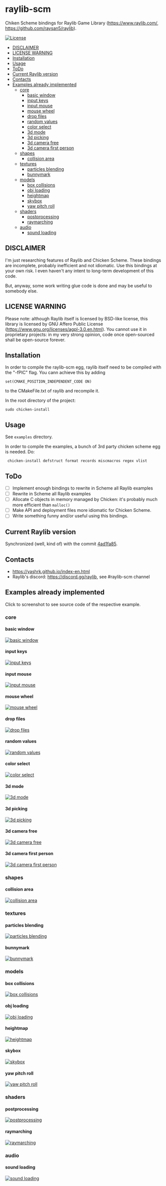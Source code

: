 # raylib-scm

Chiken Scheme bindings for Raylib Game Library (https://www.raylib.com/, https://github.com/raysan5/raylib).

[![License](https://img.shields.io/github/license/yashrk/raylib-scm.svg?style=social)](LICENSE)

 * [DISCLAIMER](#disclaimer)
 * [LICENSE WARNING](#license-warning)
 * [Installation](#installation)
 * [Usage](#usage)
 * [ToDo](#todo)
 * [Current Raylib version](#current-raylib-version)
 * [Contacts](#contacts)
 * [Examples already implemented](#examples-already-implemented)
    * [core](#core)
       * [basic window](#basic-window)
       * [input keys](#input-keys)
       * [input mouse](#input-mouse)
       * [mouse wheel](#mouse-wheel)
       * [drop files](#drop-files)
       * [random values](#random-values)
       * [color select](#color-select)
       * [3d mode](#3d-mode)
       * [3d picking](#3d-picking)
       * [3d camera free](#3d-camera-free)
       * [3d camera first person](#3d-camera-first-person)
    * [shapes](#shapes)
       * [collision area](#collision-area)
    * [textures](#textures)
       * [particles blending](#particles-blending)
       * [bunnymark](#bunnymark)
    * [models](#models)
       * [box collisions](#box-collisions)
       * [obj loading](#obj-loading)
       * [heightmap](#heightmap)
       * [skybox](#skybox)
       * [yaw pitch roll](#yaw-pitch-roll)
    * [shaders](#shaders)
       * [postprocessing](#postprocessing)
       * [raymarching](#raymarching)
    * [audio](#audio)
       * [sound loading](#sound-loading)

## DISCLAIMER

I'm just researching features of Raylib and Chicken Scheme. These bindings are incomplete, probably inefficient and not idiomatic.  Use this bindings at your own risk. I even haven't any intent to long-term development of this code.

But, anyway, some work writing glue code is done and may be useful to somebody else.

## LICENSE WARNING

Please note: although Raylib itself is licensed by BSD-like license, this library is licensed by GNU Affero Public License (https://www.gnu.org/licenses/agpl-3.0.en.html). You cannot use it in proprietary projects: in my very strong opinion, code once open-sourced shall be open-source forever.

## Installation

In order to compile the raylib-scm egg, raylib itself need to be compiled with the "-fPIC" flag.
You cann achieve this by adding 
```
set(CMAKE_POSITION_INDEPENDENT_CODE ON)
```
to the CMakeFile.txt of raylib and recompile it.


In the root directory of the project:
```
sudo chicken-install
```

## Usage

See `examples` directory.

In order to compile the examples, a bunch of 3rd party chicken scheme egg is needed. Do:

```
 chicken-install defstruct format records miscmacros regex vlist
```

## ToDo

 - [ ] Implement enough bindings to rewrite in Scheme all Raylib examples
 - [ ] Rewrite in Scheme all Raylib examples
 - [ ] Allocate C objects in memory managed by Chicken: it's probably much more efficient than `malloc()`
 - [ ] Make API and deployment files more idiomatic for Chicken Scheme.
 - [ ] Write something funny and/or useful using this bindings.
 
## Current Raylib version

Synchronized (well, kind of) with the commit [4ad1fa85](https://github.com/raysan5/raylib/commit/4ad1fa85a4e118430b405cf7af4f2ae708716c91).
 
## Contacts
 
 - https://yashrk.github.io/index-en.html
 - Raylib's discord: https://discord.gg/raylib, see #raylib-scm channel

## Examples already implemented

Click to screenshot to see source code of the respective example.

### core

#### basic window
[![basic window](https://github.com/yashrk/raylib-scm/blob/master/examples/core/basic_window/basic_window.png)](https://github.com/yashrk/raylib-scm/tree/master/examples/core/basic_window)

#### input keys
[![input keys](https://github.com/yashrk/raylib-scm/blob/master/examples/core/input_keys/input_keys.png)](https://github.com/yashrk/raylib-scm/tree/master/examples/core/input_keys/)

#### input mouse
[![input mouse](https://github.com/yashrk/raylib-scm/blob/master/examples/core/input_mouse/input_mouse.png)](https://github.com/yashrk/raylib-scm/tree/master/examples/core/input_mouse/)

#### mouse wheel
[![mouse wheel](https://github.com/yashrk/raylib-scm/blob/master/examples/core/mouse_wheel/mouse_wheel.png)](https://github.com/yashrk/raylib-scm/tree/master/examples/core/mouse_wheel/)

#### drop files
[![drop files](https://github.com/yashrk/raylib-scm/blob/master/examples/core/drop_files/drop_files.png)](https://github.com/yashrk/raylib-scm/tree/master/examples/core/drop_files/)

#### random values
[![random values](https://github.com/yashrk/raylib-scm/blob/master/examples/core/random_values/random_values.png)](https://github.com/yashrk/raylib-scm/tree/master/examples/core/random_values/)

#### color select
[![color select](https://github.com/yashrk/raylib-scm/blob/master/examples/core/color_select/color_select.png)](https://github.com/yashrk/raylib-scm/tree/master/examples/core/color_select/)

#### 3d mode
[![3d mode](https://github.com/yashrk/raylib-scm/blob/master/examples/core/3d_mode/3d_mode.png)](https://github.com/yashrk/raylib-scm/tree/master/examples/core/3d_mode/)

#### 3d picking
[![3d picking](https://github.com/yashrk/raylib-scm/blob/master/examples/core/3d_picking/3d_picking.png)](https://github.com/yashrk/raylib-scm/tree/master/examples/core/3d_picking/)

#### 3d camera free
[![3d camera free](https://github.com/yashrk/raylib-scm/blob/master/examples/core/3d_camera_free/3d_camera_free.png)](https://github.com/yashrk/raylib-scm/tree/master/examples/core/3d_camera_free/)

#### 3d camera first person
[![3d camera first person](https://github.com/yashrk/raylib-scm/blob/master/examples/core/3d_camera_first_person/3d_camera_first_person.png)](https://github.com/yashrk/raylib-scm/tree/master/examples/core/3d_camera_first_person/)

### shapes

#### collision area
[![collision area](https://github.com/yashrk/raylib-scm/blob/master/examples/shapes/collision_area/collision_area.png)](https://github.com/yashrk/raylib-scm/tree/master/examples/shapes/collision_area/)

### textures

#### particles blending
[![particles blending](https://github.com/yashrk/raylib-scm/blob/master/examples/textures/particles_blending/particles_blending.png)](https://github.com/yashrk/raylib-scm/tree/master/examples/textures/particles_blending/)

#### bunnymark
[![bunnymark](https://github.com/yashrk/raylib-scm/blob/master/examples/textures/bunnymark/bunnymark.png)](https://github.com/yashrk/raylib-scm/tree/master/examples/textures/bunnymark/)

### models

#### box collisions
[![box collisions](https://github.com/yashrk/raylib-scm/blob/master/examples/models/box_collisions/box_collisions.png)](https://github.com/yashrk/raylib-scm/tree/master/examples/models/box_collisions/)

#### obj loading
[![obj loading](https://github.com/yashrk/raylib-scm/blob/master/examples/models/obj_loading/obj_loading.png)](https://github.com/yashrk/raylib-scm/tree/master/examples/models/obj_loading/)

#### heightmap
[![heightmap](https://github.com/yashrk/raylib-scm/blob/master/examples/models/heightmap/heightmap.png)](https://github.com/yashrk/raylib-scm/tree/master/examples/models/heightmap/)

#### skybox
[![skybox](https://github.com/yashrk/raylib-scm/blob/master/examples/models/skybox/skybox.png)](https://github.com/yashrk/raylib-scm/tree/master/examples/models/skybox/)

#### yaw pitch roll
[![yaw pitch roll](https://github.com/yashrk/raylib-scm/blob/master/examples/models/yaw_pitch_roll/yaw_pitch_roll.png)](https://github.com/yashrk/raylib-scm/tree/master/examples/models/yaw_pitch_roll/)

### shaders

#### postprocessing
[![postprocessing](https://github.com/yashrk/raylib-scm/blob/master/examples/shaders/postprocessing/postprocessing.png)](https://github.com/yashrk/raylib-scm/tree/master/examples/shaders/postprocessing)

#### raymarching
[![raymarching](https://github.com/yashrk/raylib-scm/blob/master/examples/shaders/raymarching/raymarching.png)](https://github.com/yashrk/raylib-scm/tree/master/examples/shaders/raymarching)

### audio

#### sound loading
[![sound loading](https://github.com/yashrk/raylib-scm/blob/master/examples/audio/sound_loading/sound_loading.png)](https://github.com/yashrk/raylib-scm/tree/master/examples/audio/sound_loading)
